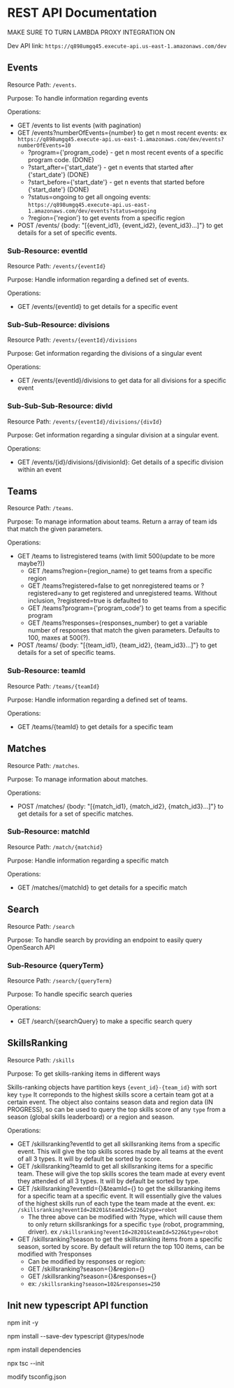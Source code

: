 # REST API Documentation

MAKE SURE TO TURN LAMBDA PROXY INTEGRATION ON

Dev API link: `https://q898umgq45.execute-api.us-east-1.amazonaws.com/dev`

## Events

Resource Path: `/events`.

Purpose: To handle information regarding events

Operations:

- GET /events to list events (with pagination)
- GET /events?numberOfEvents={number} to get n most recent events:  ex `https://q898umgq45.execute-api.us-east-1.amazonaws.com/dev/events?numberOfEvents=10`
  - ?program={'program_code} - get n most recent events of a specific program code. (DONE)
  - ?start_after={'start_date'} - get n events that started after {'start_date'} (DONE)
  - ?start_before={'start_date'} - get n events that started before {'start_date'} (DONE)
  - ?status=ongoing to get all ongoing events: `https://q898umgq45.execute-api.us-east-1.amazonaws.com/dev/events?status=ongoing`
  - ?region={'region'} to get events from a specific region
- POST /events/ {body: "[{event_id1}, {event_id2}, {event_id3}...]"} to get details for a set of specific events.

### Sub-Resource: eventId

Resource Path: `/events/{eventId}`

Purpose: Handle information regarding a defined set of events.

Operations:

- GET /events/{eventId} to get details for a specific event

### Sub-Sub-Resource: divisions

Resource Path: `/events/{eventId}/divisions`

Purpose: Get information regarding the divisions of a singular event

Operations:

- GET /events/{eventId}/divisions to get data for all divisions for a specific event

### Sub-Sub-Sub-Resource: divId

Resource Path: `/events/{eventId}/divisions/{divId}`

Purpose: Get information regarding a singular division at a singular event.

Operations:

- GET /events/{id}/divisions/{divisionId}: Get details of a specific division within an event

## Teams

Resource Path: `/teams`.

Purpose: To manage information about teams. Return a array of team ids that match the given parameters.

Operations:

- GET /teams to listregistered teams (with limit 500(update to be more maybe?))
  - GET /teams?region={region_name} to get teams from a specific region
  - GET /teams?registered=false to get nonregistered teams or ?registered=any to get registered and unregistered teams. Without inclusion, ?registered=true is defaulted to
  - GET /teams?program={'program_code'} to get teams from a specific program
  - GET /teams?responses={responses_number} to get a variable number of responses that match the given parameters. Defaults to 100, maxes at 500(?).
- POST /teams/ {body: "[{team_id1}, {team_id2}, {team_id3}...]"} to get details for a set of specific teams.

### Sub-Resource: teamId

Resource Path: `/teams/{teamId}`

Purpose: Handle information regarding a defined set of teams.

Operations:

- GET /teams/{teamId} to get details for a specific team

## Matches

Resource Path: `/matches`.

Purpose: To manage information about matches.

Operations:

- POST /matches/ {body: "[{match_id1}, {match_id2}, {match_id3}...]"} to get details for a set of specific matches.

### Sub-Resource: matchId

Resource Path: `/match/{matchid}`

Purpose: Handle information regarding a specific match

Operations:

- GET /matches/{matchId} to get details for a specific match

## Search

Resource Path: `/search`

Purpose: To handle search by providing an endpoint to easily query OpenSearch API

### Sub-Resource {queryTerm}

Resource Path: `/search/{queryTerm}`

Purpose: To handle specific search queries

Operations:

- GET /search/{searchQuery} to make a specific search query

## SkillsRanking

Resource Path: `/skills`

Purpose: To get skills-ranking items in different ways

Skills-ranking objects have partition keys `{event_id}-{team_id}` with sort key `type`
It correponds to the highest skills score a certain team got at a certain event.
The object also contains season data and region data (IN PROGRESS), so can be used to query the top skills score of any `type` from a season (global skills leaderboard) or a region and season.

Operations:

- GET /skillsranking?eventId to get all skillsranking items from a specific event. This will give the top skills scores made by all teams at the event of all 3 types. It will by default be sorted by score.
- GET /skillsranking?teamId to get all skillsranking items for a specific team. These will give the top skills scores the team made at every event they attended of all 3 types. It will by default be sorted by type.
- GET /skillsranking?eventId={}&teamId={} to get the skillsranking items for a specific team at a specific event. It will essentially give the values of the highest skills run of each type the team made at the event. ex: `/skillsranking?eventId=28201&teamId=5226&type=robot`
  - The three above can be modified with ?type, which will cause them to only return skillsrankings for a specific `type` (robot, programming, driver). ex `/skillsranking?eventId=28201&teamId=5226&type=robot`
- GET /skillsranking?season to get the skillsranking items from a specific season, sorted by score. By default will return the top 100 items, can be modified with ?responses
  - Can be modified by responses or region:
  - GET /skillsranking?season={}&region={}
  - GET /skillsranking?season={}&responses={}
  - ex: `/skillsranking?season=102&responses=250`




## Init new typescript API function

npm init -y

npm install --save-dev typescript @types/node

npm install dependencies

npx tsc --init

modify tsconfig.json
